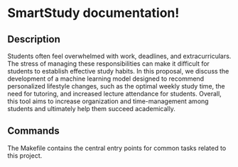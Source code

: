 # SmartStudy documentation!

## Description

Students often feel overwhelmed with work, deadlines, and extracurriculars. The stress of managing these responsibilities can make it difficult for students to establish effective study habits. In this proposal, we discuss the development of a machine learning model designed to recommend personalized lifestyle changes, such as the optimal weekly study time, the need for tutoring, and increased lecture attendance for students. Overall, this tool aims to increase organization and time-management among students and ultimately help them succeed academically.

## Commands

The Makefile contains the central entry points for common tasks related to this project.

